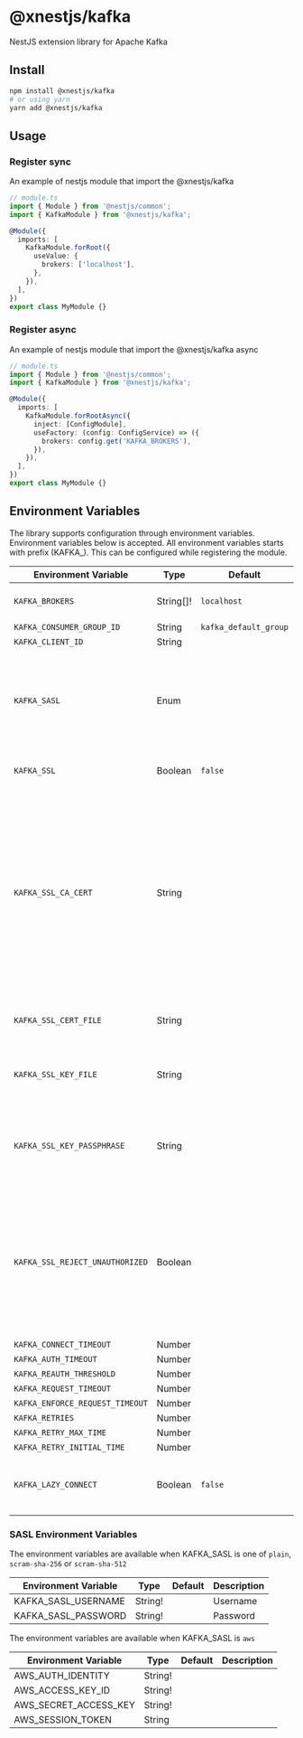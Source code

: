 # @xnestjs/kafka

NestJS extension library for Apache Kafka

## Install

```sh
npm install @xnestjs/kafka
# or using yarn
yarn add @xnestjs/kafka
```

## Usage

### Register sync

An example of nestjs module that import the @xnestjs/kafka

```ts
// module.ts
import { Module } from '@nestjs/common';
import { KafkaModule } from '@xnestjs/kafka';

@Module({
  imports: [
    KafkaModule.forRoot({
      useValue: {
        brokers: ['localhost'],
      },
    }),
  ],
})
export class MyModule {}
```

### Register async

An example of nestjs module that import the @xnestjs/kafka async

```ts
// module.ts
import { Module } from '@nestjs/common';
import { KafkaModule } from '@xnestjs/kafka';

@Module({
  imports: [
    KafkaModule.forRootAsync({
      inject: [ConfigModule],
      useFactory: (config: ConfigService) => ({
        brokers: config.get('KAFKA_BROKERS'),
      }),
    }),
  ],
})
export class MyModule {}
```

## Environment Variables

The library supports configuration through environment variables. Environment variables below is accepted.
All environment variables starts with prefix (KAFKA\_). This can be configured while registering the module.

<!--- BEGIN env --->

| Environment Variable            | Type      | Default               | Description                                                                                                                                                                                            |
| ------------------------------- | --------- | --------------------- | ------------------------------------------------------------------------------------------------------------------------------------------------------------------------------------------------------ |
| `KAFKA_BROKERS`                 | String[]! | `localhost `          | Host names of Kafka brokers                                                                                                                                                                            |
| `KAFKA_CONSUMER_GROUP_ID`       | String    | `kafka_default_group` |                                                                                                                                                                                                        |
| `KAFKA_CLIENT_ID`               | String    |                       |                                                                                                                                                                                                        |
| `KAFKA_SASL`                    | Enum      |                       | Defines the SASL Mechanism. Accepted values are (`plain`, `scram-sha-256`, `scram-sha-512`, `aws`)                                                                                                     |
| `KAFKA_SSL`                     | Boolean   | `false`               | Enabled the SSL connection                                                                                                                                                                             |
| `KAFKA_SSL_CA_CERT`             | String    |                       | Optionally override the trusted CA certificates. Default is to trust the well-known CAs curated by Mozilla. Mozilla's CAs are completely replaced when CAs are explicitly specified using this option. |
| `KAFKA_SSL_CERT_FILE`           | String    |                       | The File that contains Cert chains in PEM format.                                                                                                                                                      |
| `KAFKA_SSL_KEY_FILE`            | String    |                       | The File that contains private keys in PEM format.                                                                                                                                                     |
| `KAFKA_SSL_KEY_PASSPHRASE`      | String    |                       | PFX or PKCS12 encoded private key and certificate chain.                                                                                                                                               |
| `KAFKA_SSL_REJECT_UNAUTHORIZED` | Boolean   |                       | If true the server will reject any connection which is notauthorized with the list of supplied CAs. This option only has an effect if requestCert is true.                                             |
| `KAFKA_CONNECT_TIMEOUT`         | Number    |                       |                                                                                                                                                                                                        |
| `KAFKA_AUTH_TIMEOUT`            | Number    |                       |                                                                                                                                                                                                        |
| `KAFKA_REAUTH_THRESHOLD`        | Number    |                       |                                                                                                                                                                                                        |
| `KAFKA_REQUEST_TIMEOUT`         | Number    |                       |                                                                                                                                                                                                        |
| `KAFKA_ENFORCE_REQUEST_TIMEOUT` | Number    |                       |                                                                                                                                                                                                        |
| `KAFKA_RETRIES`                 | Number    |                       |                                                                                                                                                                                                        |
| `KAFKA_RETRY_MAX_TIME`          | Number    |                       |                                                                                                                                                                                                        |
| `KAFKA_RETRY_INITIAL_TIME`      | Number    |                       |                                                                                                                                                                                                        |
| `KAFKA_LAZY_CONNECT`            | Boolean   | `false`               | If true, defers connecting to Kafka until a message is sent/received.                                                                                                                                  |

### SASL Environment Variables

The environment variables are available when KAFKA_SASL is one of `plain`, `scram-sha-256` or `scram-sha-512`

| Environment Variable | Type    | Default | Description |
| -------------------- | ------- | ------- | ----------- |
| KAFKA_SASL_USERNAME  | String! |         | Username    |
| KAFKA_SASL_PASSWORD  | String! |         | Password    |

The environment variables are available when KAFKA_SASL is `aws`

| Environment Variable  | Type    | Default | Description |
| --------------------- | ------- | ------- | ----------- |
| AWS_AUTH_IDENTITY     | String! |         |             |
| AWS_ACCESS_KEY_ID     | String! |         |             |
| AWS_SECRET_ACCESS_KEY | String! |         |             |
| AWS_SESSION_TOKEN     | String  |         |             |

<!--- END env --->

